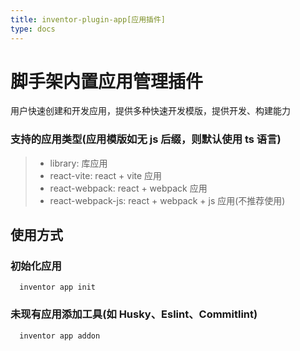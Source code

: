 ```yaml
---
title: inventor-plugin-app[应用插件]
type: docs
---
```


# 脚手架内置应用管理插件
用户快速创建和开发应用，提供多种快速开发模版，提供开发、构建能力

### 支持的应用类型(应用模版如无 js 后缀，则默认使用 ts 语言)
> * library: 库应用
> * react-vite: react + vite 应用
> * react-webpack: react + webpack 应用
> * react-webpack-js: react + webpack + js 应用(不推荐使用)

## 使用方式
### 初始化应用
```
  inventor app init
```

### 未现有应用添加工具(如 Husky、Eslint、Commitlint)
```
  inventor app addon
```
